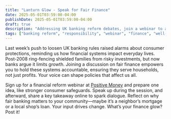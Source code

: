 ```yaml
---
title: "Lanturn Glow - Speak for Fair Finance"
date: 2025-05-01T03:59:00-04:00
publishDate: 2025-05-01T03:59:00-04:00
draft: true
description: "Addressing UK banking reform debates, join a webinar to advocate for equitable finance. Share your ideas to drive accountability."
tags: ["banking reform", "responsibility", "webinar", "finance", "well-being"]
---
```


<!-- Glow: 1 action, 1 skill -->
<!-- Skill: Responsibility -->

Last week’s push to loosen UK banking rules raised alarms about consumer protections, reminding us how financial systems impact everyday lives. Post-2008 ring-fencing shielded families from risky investments, but now banks argue it limits growth. Joining a discussion on fair finance empowers you to hold these systems accountable, ensuring they serve households, not just profits. Your voice can shape policies that affect us all.

Sign up for a financial reform webinar at [Positive Money](https://positivemoney.org) and prepare one idea, like stronger consumer safeguards. Speak up during the session, and afterward, share a key takeaway online to spark dialogue. Reflect on why fair banking matters to your community—maybe it’s a neighbor’s mortgage or a local shop’s loan. Your input drives change. What’s your finance glow? Post it!